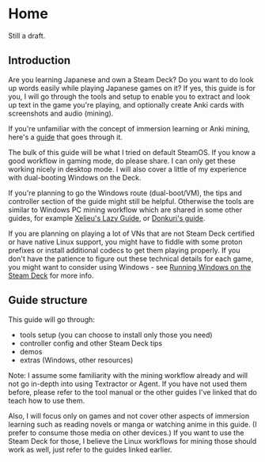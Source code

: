 # Home

Still a draft.

## Introduction

Are you learning Japanese and own a Steam Deck? Do you want to do look up words easily while playing Japanese games on it? If yes, this guide is for you, I will go through the tools and setup to enable you to extract and look up text in the game you're playing, and optionally create Anki cards with screenshots and audio (mining).

If you're unfamiliar with the concept of immersion learning or Anki mining, here's a [guide](https://donkuri.github.io/learn-japanese) that goes through it.

The bulk of this guide will be what I tried on default SteamOS. If you know a good workflow in gaming mode, do please share. I can only get these working nicely in desktop mode.
I will also cover a little of my experience with dual-booting Windows on the Deck.

If you're planning to go the Windows route (dual-boot/VM), the tips and controller section of the guide might still be helpful. Otherwise the tools are similar to Windows PC mining workflow which are shared in some other guides, for example [Xelieu's Lazy Guide](https://xelieu.github.io/jp-lazy-guide/setup/), or [Donkuri's guide](https://donkuri.github.io/learn-japanese/).

If you are planning on playing a lot of VNs that are not Steam Deck certified or have native Linux support, you might have to fiddle with some proton prefixes or install additional codecs to get them playing properly. If you don't have the patience to figure out these technical details for each game, you might want to consider using Windows - see [Running Windows on the Steam Deck](runWin.md) for more info.

## Guide structure

This guide will go through:

- tools setup (you can choose to install only those you need)
- controller config and other Steam Deck tips
- demos
- extras (Windows, other resources)

Note: I assume some familiarity with the mining workflow already and will not go in-depth into using Textractor or Agent. If you have not used them before, please refer to the tool manual or the other guides I've linked that do teach how to use them.

Also, I will focus only on games and not cover other aspects of immersion learning such as reading novels or manga or watching anime in this guide. (I prefer to consume those media on other devices.)
If you want to use the Steam Deck for those, I believe the Linux workflows for mining those should work as well, just refer to the guides linked earlier.
